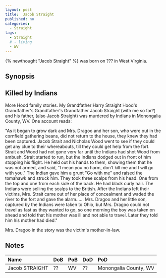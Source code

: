 ```yaml
---
layout: post
title:  Jacob Straight
published: no
categories: 
  - Straight
tags:
  - Straight
  # - living
  - WV
---
```

{% newthought "Jacob Straight" %} was born on ??? in West Virginia.
<!--more-->

## Synopsis

## Killed by Indians
More Hood family stories. My Grandfather Harry Straight Hood's Grandfather's Grandfather's Grandfather Jacob Straight (with me so far?) and his father, (also Jacob Straight) was murdered by Indians in Monongalia County, WV. One account reads:

"As it began to grow dark and Mrs. Dragoo and her son, who were out in the cornfield gathering beans, did not return to the house, they knew they had been captured. Jacob Strait and Nicholas Wood went to see if they could get any clue to their whereabouts, till they could get help from the fort. Strait and Wood had not gone very far until the Indians had shot Wood from ambush. Strait started to run, but the Indians dodged out in front of him stopping his flight. He held out his hands to them, showing them that he was not armed, and said, "I mean you no harm, don't kill me and I will go with you." The Indian gave him a grunt "Go with me" and raised the tomahawk and struck him. They took three scalps from his head. One from the top and one from each side of the back. He had black curly hair. The Indians were selling the scalps to the British. After the Indians left their victims, Mrs. Strait came out of her place of concealment and waded the river to the fort and gave the alarm...... Mrs. Dragoo and her little son, captured by the Indians were taken to Ohio, but Mrs. Dragoo could not travel as fast as they wanted to go, so one morning the boy was taken on ahead and told that his mother was ill and not able to travel. Later they told him his mother had died."

Mrs. Dragoo in the story was the victim's mother-in-law.

## Notes

Name|DoB|PoB|DoD|PoD
:---|:--|:--|:--|:--
Jacob STRAIGHT|??|WV|??|Monongalia County, WV
